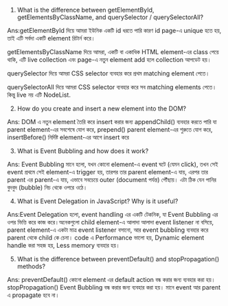 1. What is the difference between getElementById, getElementsByClassName, and querySelector / querySelectorAll?

Ans:getElementById দিয়ে আমরা  ইউনিক একটি id ধরতে পারি  কারণ id page-এ unique হতে হয়, তাই এটি সর্বদা একটি element রিটার্ন করে।

getElementsByClassName দিয়ে আমরা, একটি বা একাধিক HTML element-এর class পেয়ে থাকি, এটি live collection এবং  page-এ নতুন element add হলে collection আপডেট হয়।

querySelector দিয়ে আমরা CSS selector ব্যবহার করে প্রথম matching element পেতে।

querySelectorAll দিয়ে আমরা CSS selector ব্যবহার করে সব matching elements পেতে। কিন্তু live নয় এটি NodeList.

2. How do you create and insert a new element into the DOM?

Ans: DOM এ নতুন element তৈরি করে insert করার জন্য appendChild() ব্যবহার করতে পারি যা parent element-এর সবশেষে যোগ করে, prepend() parent element-এর শুরুতে যোগ করে, insertBefore() নির্দিষ্ট element-এর আগে insert করে 

3. What is Event Bubbling and how does it work?

Ans: Event Bubbling মানে হলো, যখন কোনো element-এ event ঘটে (যেমন click), তখন সেই event প্রথমে সেই element-এ trigger হয়, তারপর তার parent element-এ যায়, এরপর তার parent এর parent-এ যায়, এভাবে সবচেয়ে outer (document পর্যন্ত) পৌঁছায়। এটা ঠিক যেন পানির বুদবুদ (bubble) নিচ থেকে ওপরে ওঠে।

4. What is Event Delegation in JavaScript? Why is it useful?

Ans:Event Delegation হলো, event handling এর একটি টেকনিক, যা Event Bubbling এর ওপর ভিত্তি করে কাজ করে।অনেকগুলো child element-এ আলাদা আলাদা event listener না বসিয়ে, parent element-এ একটা মাত্র event listener বসানো, আর event bubbling ব্যবহার করে parent থেকে child কে চেনা। code এ Performance ভালো হয়, Dynamic element handle করা সহজ হয়, Less memory ব্যবহার হয়।

5. What is the difference between preventDefault() and stopPropagation() methods?

Ans: preventDefault() কোনো element এর default action বন্ধ করার জন্য ব্যবহার করা হয়। stopPropagation() Event Bubbling বন্ধ করার জন্য ব্যবহার করা হয়। মানে event আর parent এ propagate হবে না।